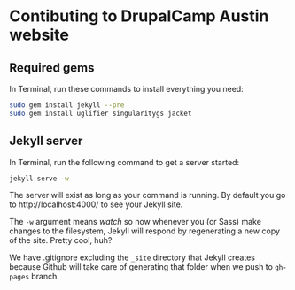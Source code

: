 # Contibuting to DrupalCamp Austin website

## Required gems

In Terminal, run these commands to install everything you need:

```bash
sudo gem install jekyll --pre
sudo gem install uglifier singularitygs jacket
```

## Jekyll server

In Terminal, run the following command to get a server started:

```bash
jekyll serve -w
```

The server will exist as long as your command is running. By default you go to http://localhost:4000/ to see your Jekyll site.

The ```-w``` argument means *watch* so now whenever you (or Sass) make changes to the filesystem, Jekyll will respond by regenerating a new copy of the site. Pretty cool, huh?

We have .gitignore excluding the ```_site``` directory that Jekyll creates because Github will take care of generating that folder when we push to ```gh-pages``` branch.
